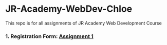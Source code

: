 # JR-Academy-WebDev-Chloe
This repo is for all assignments of JR Academy Web Development Course

### 1. **Registration Form**: [Assignment 1](https://github.com/ChloeXiao0409/JR-Academy-WebDev-Chloe/tree/main/Asm1/Registration_Form)
